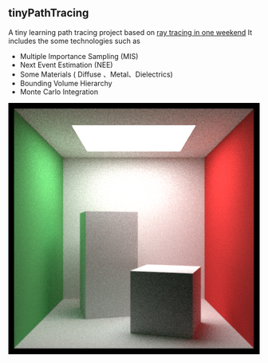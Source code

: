 ## tinyPathTracing
A tiny learning path tracing project based on  [ray tracing in one weekend](https://raytracing.github.io/books/RayTracingInOneWeekend.html#surfacenormalsandmultipleobjects/frontfacesversusbackfaces)
It includes the some technologies such as

- Multiple Importance Sampling (MIS) 
- Next Event Estimation (NEE) 
- Some Materials ( Diffuse 、Metal、Dielectrics)
- Bounding Volume Hierarchy
- Monte Carlo Integration


[<img src="https://github.com/zza1998/tinyPathTracing/blob/main/result/test_nee2.png">](https://github.com/zza1998/tinyPathTracing/blob/main/result/test_nee2.png)

